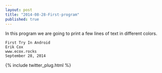 ```yaml
---
layout: post
title: "2014-08-28-First-program"
published: true
---
```


In this program we are going to print a few lines of text in different colors.


	First Try In Android
	Erik Cox
	www.ecox.rocks
	September 28, 2014


{% include twitter_plug.html %}